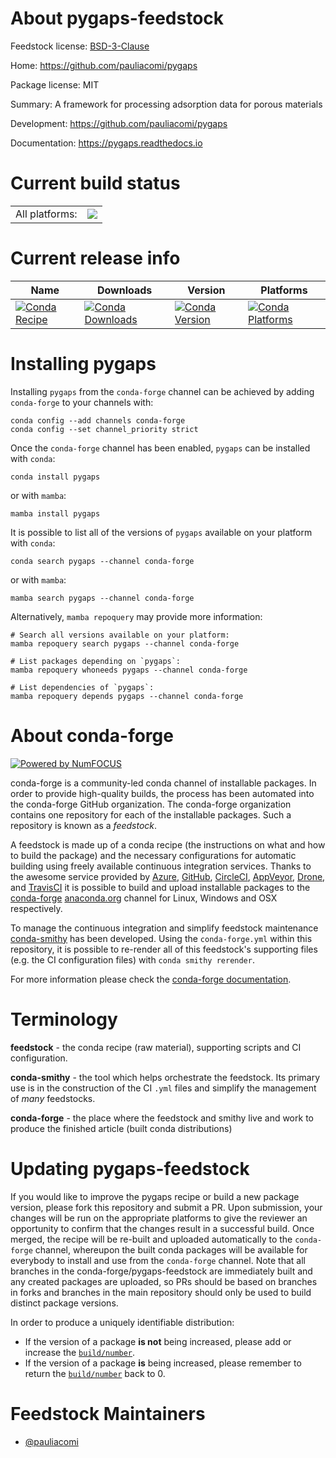 About pygaps-feedstock
======================

Feedstock license: [BSD-3-Clause](https://github.com/conda-forge/pygaps-feedstock/blob/main/LICENSE.txt)

Home: https://github.com/pauliacomi/pygaps

Package license: MIT

Summary: A framework for processing adsorption data for porous materials

Development: https://github.com/pauliacomi/pygaps

Documentation: https://pygaps.readthedocs.io

Current build status
====================


<table><tr><td>All platforms:</td>
    <td>
      <a href="https://dev.azure.com/conda-forge/feedstock-builds/_build/latest?definitionId=15566&branchName=main">
        <img src="https://dev.azure.com/conda-forge/feedstock-builds/_apis/build/status/pygaps-feedstock?branchName=main">
      </a>
    </td>
  </tr>
</table>

Current release info
====================

| Name | Downloads | Version | Platforms |
| --- | --- | --- | --- |
| [![Conda Recipe](https://img.shields.io/badge/recipe-pygaps-green.svg)](https://anaconda.org/conda-forge/pygaps) | [![Conda Downloads](https://img.shields.io/conda/dn/conda-forge/pygaps.svg)](https://anaconda.org/conda-forge/pygaps) | [![Conda Version](https://img.shields.io/conda/vn/conda-forge/pygaps.svg)](https://anaconda.org/conda-forge/pygaps) | [![Conda Platforms](https://img.shields.io/conda/pn/conda-forge/pygaps.svg)](https://anaconda.org/conda-forge/pygaps) |

Installing pygaps
=================

Installing `pygaps` from the `conda-forge` channel can be achieved by adding `conda-forge` to your channels with:

```
conda config --add channels conda-forge
conda config --set channel_priority strict
```

Once the `conda-forge` channel has been enabled, `pygaps` can be installed with `conda`:

```
conda install pygaps
```

or with `mamba`:

```
mamba install pygaps
```

It is possible to list all of the versions of `pygaps` available on your platform with `conda`:

```
conda search pygaps --channel conda-forge
```

or with `mamba`:

```
mamba search pygaps --channel conda-forge
```

Alternatively, `mamba repoquery` may provide more information:

```
# Search all versions available on your platform:
mamba repoquery search pygaps --channel conda-forge

# List packages depending on `pygaps`:
mamba repoquery whoneeds pygaps --channel conda-forge

# List dependencies of `pygaps`:
mamba repoquery depends pygaps --channel conda-forge
```


About conda-forge
=================

[![Powered by
NumFOCUS](https://img.shields.io/badge/powered%20by-NumFOCUS-orange.svg?style=flat&colorA=E1523D&colorB=007D8A)](https://numfocus.org)

conda-forge is a community-led conda channel of installable packages.
In order to provide high-quality builds, the process has been automated into the
conda-forge GitHub organization. The conda-forge organization contains one repository
for each of the installable packages. Such a repository is known as a *feedstock*.

A feedstock is made up of a conda recipe (the instructions on what and how to build
the package) and the necessary configurations for automatic building using freely
available continuous integration services. Thanks to the awesome service provided by
[Azure](https://azure.microsoft.com/en-us/services/devops/), [GitHub](https://github.com/),
[CircleCI](https://circleci.com/), [AppVeyor](https://www.appveyor.com/),
[Drone](https://cloud.drone.io/welcome), and [TravisCI](https://travis-ci.com/)
it is possible to build and upload installable packages to the
[conda-forge](https://anaconda.org/conda-forge) [anaconda.org](https://anaconda.org/)
channel for Linux, Windows and OSX respectively.

To manage the continuous integration and simplify feedstock maintenance
[conda-smithy](https://github.com/conda-forge/conda-smithy) has been developed.
Using the ``conda-forge.yml`` within this repository, it is possible to re-render all of
this feedstock's supporting files (e.g. the CI configuration files) with ``conda smithy rerender``.

For more information please check the [conda-forge documentation](https://conda-forge.org/docs/).

Terminology
===========

**feedstock** - the conda recipe (raw material), supporting scripts and CI configuration.

**conda-smithy** - the tool which helps orchestrate the feedstock.
                   Its primary use is in the construction of the CI ``.yml`` files
                   and simplify the management of *many* feedstocks.

**conda-forge** - the place where the feedstock and smithy live and work to
                  produce the finished article (built conda distributions)


Updating pygaps-feedstock
=========================

If you would like to improve the pygaps recipe or build a new
package version, please fork this repository and submit a PR. Upon submission,
your changes will be run on the appropriate platforms to give the reviewer an
opportunity to confirm that the changes result in a successful build. Once
merged, the recipe will be re-built and uploaded automatically to the
`conda-forge` channel, whereupon the built conda packages will be available for
everybody to install and use from the `conda-forge` channel.
Note that all branches in the conda-forge/pygaps-feedstock are
immediately built and any created packages are uploaded, so PRs should be based
on branches in forks and branches in the main repository should only be used to
build distinct package versions.

In order to produce a uniquely identifiable distribution:
 * If the version of a package **is not** being increased, please add or increase
   the [``build/number``](https://docs.conda.io/projects/conda-build/en/latest/resources/define-metadata.html#build-number-and-string).
 * If the version of a package **is** being increased, please remember to return
   the [``build/number``](https://docs.conda.io/projects/conda-build/en/latest/resources/define-metadata.html#build-number-and-string)
   back to 0.

Feedstock Maintainers
=====================

* [@pauliacomi](https://github.com/pauliacomi/)

